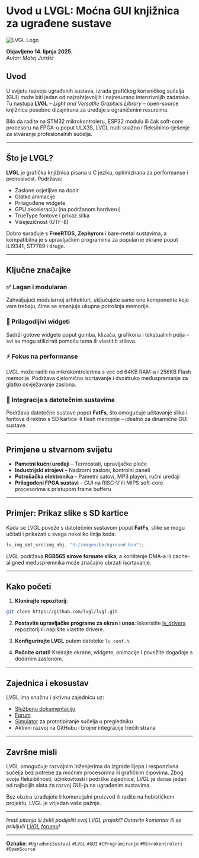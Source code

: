 # Uvod u LVGL: Moćna GUI knjižnica za ugrađene sustave

![LVGL Logo](https://docs.lvgl.io/master/_static/images/logo-light.svg)

**Objavljeno 14. lipnja 2025.**  
_Autor: Matej Jurišić_

## Uvod

U svijetu razvoja ugrađenih sustava, izrada grafičkog korisničkog sučelja (GUI) može biti jedan od najzahtjevnijih i najresursno intenzivnijih zadataka. Tu nastupa **LVGL** – _Light and Versatile Graphics Library_ – open-source knjižnica posebno dizajnirana za uređaje s ograničenim resursima.

Bilo da radite na STM32 mikrokontroleru, ESP32 modulu ili čak soft-core procesoru na FPGA-u poput ULX3S, LVGL nudi snažno i fleksibilno rješenje za stvaranje profesionalnih sučelja.

---

## Što je LVGL?

**LVGL** je grafička knjižnica pisana u C jeziku, optimizirana za performanse i prenosivost. Podržava:

-   Zaslone osjetljive na dodir
-   Glatke animacije
-   Prilagođene widgete
-   GPU akceleraciju (na podržanom hardveru)
-   TrueType fontove i prikaz slika
-   Višejezičnost (UTF-8)

Dobro surađuje s **FreeRTOS**, **Zephyrom** i bare-metal sustavima, a kompatibilna je s upravljačkim programima za popularne ekrane poput ILI9341, ST7789 i druge.

---

## Ključne značajke

### ✅ Lagan i modularan

Zahvaljujući modularnoj arhitekturi, uključujete samo one komponente koje vam trebaju, čime se smanjuje ukupna potrošnja memorije.

### 🎨 Prilagodljivi widgeti

Sadrži gotove widgete poput gumba, klizača, grafikona i tekstualnih polja – svi se mogu stilizirati pomoću tema ili vlastitih stilova.

### ⚡ Fokus na performanse

LVGL može raditi na mikrokontrolerima s već od 64KB RAM-a i 256KB Flash memorije. Podržava djelomično iscrtavanje i dvostruko međuspremanje za glatko osvježavanje zaslona.

### 🧩 Integracija s datotečnim sustavima

Podržava datotečne sustave poput **FatFs**, što omogućuje učitavanje slika i fontova direktno s SD kartice ili flash memorije – idealno za dinamične GUI sustave.

---

## Primjene u stvarnom svijetu

-   **Pametni kućni uređaji** – Termostati, upravljačke ploče
-   **Industrijski strojevi** – Nadzorni zasloni, kontrolni paneli
-   **Potrošačka elektronika** – Pametni satovi, MP3 playeri, ručni uređaji
-   **Prilagođeni FPGA sustavi** – GUI na RISC-V ili MIPS soft-core procesorima s pristupom frame bufferu

---

## Primjer: Prikaz slike s SD kartice

Kada se LVGL poveže s datotečnim sustavom poput **FatFs**, slike se mogu učitati i prikazati u svega nekoliko linija koda:

```c
lv_img_set_src(img_obj, "S:/images/background.bin");
```

LVGL podržava **RGB565 sirove formate slika**, a korištenje DMA-a ili cache-aligned međuspremnika može značajno ubrzati iscrtavanje.

---

## Kako početi

1. **Klonirajte repozitorij**:

```bash
git clone https://github.com/lvgl/lvgl.git
```

2. **Postavite upravljačke programe za ekran i unos**:
   Iskoristite [lv_drivers](https://github.com/lvgl/lv_drivers) repozitorij ili napišite vlastite drivere.

3. **Konfigurirajte LVGL** putem datoteke `lv_conf.h`.

4. **Počnite crtati!**
   Kreirajte ekrane, widgete, animacije i povežite događaje s dodirnim zaslonom.

---

## Zajednica i ekosustav

LVGL ima snažnu i aktivnu zajednicu uz:

-   [Službenu dokumentaciju](https://docs.lvgl.io/)
-   [Forum](https://forum.lvgl.io/)
-   [Simulator](https://sim.lvgl.io/) za prototipiranje sučelja u pregledniku
-   Aktivni razvoj na GitHubu i brojne integracije trećih strana

---

## Završne misli

LVGL omogućuje razvojnim inženjerima da izgrade lijepa i responzivna sučelja bez potrebe za moćnim procesorima ili grafičkim čipovima. Zbog svoje fleksibilnosti, učinkovitosti i podrške zajednice, LVGL je danas jedan od najboljih alata za razvoj GUI-ja na ugrađenim sustavima.

Bez obzira izrađujete li komercijalni proizvod ili radite na hobističkom projektu, LVGL je vrijedan vaše pažnje.

---

_Imaš pitanja ili želiš podijeliti svoj LVGL projekt? Ostavite komentar ili se priključi [LVGL forumu](https://forum.lvgl.io/)!_

---

**Oznake**: `#UgrađeniSustavi` `#LVGL` `#GUI` `#CProgramiranje` `#Mikrokontroleri` `#OpenSource`
